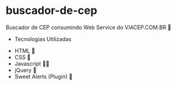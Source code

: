 # buscador-de-cep
Buscador de CEP consumindo Web Service do VIACEP.COM.BR 🎈

- Tecnologias Utilizadas
* HTML 🦴
* CSS 💅
* Javascript 🦸‍♂️
* jQuery 💛
* Sweet Alerts (Plugin) 🎉
